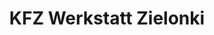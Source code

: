 ---
title: "KFZ Werkstatt Zielonki"
url: /leer-ostfriesland/kfz-werkstatt-zielonki/
shop: Autowerkstatt
---